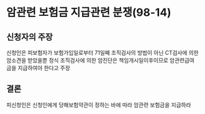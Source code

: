 # 암관련 보험금 지급관련 분쟁(98-14)

## 신청자의 주장
신청인은 피보험자가 보험가입일로부터 71일째 조직검사의 방법이 아닌  CT검사에 의한 암소견을 받았을뿐 정식 조직검사에 의한 암진단은 책임개시일이후이므로 암관련급여금을 지급하여야 한다고 주장

## 결론
피신청인은 신청인에게 당해보험약관이 정하는 바에 따라 암관련 보험금을 지급하라